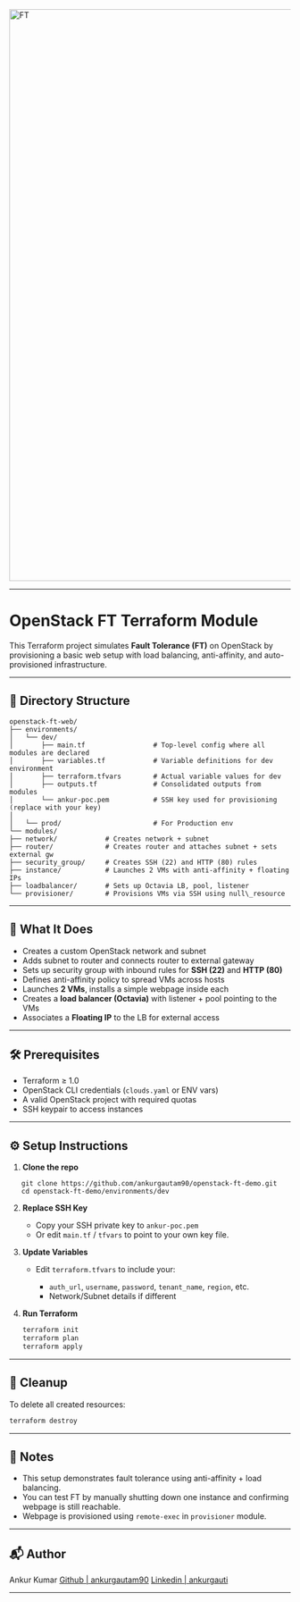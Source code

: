 <img width="1536" height="1024" alt="FT" src="https://github.com/user-attachments/assets/ce1f66ad-d0c7-438d-9a0c-8bfa5c43339b" />

---

# OpenStack FT Terraform Module

This Terraform project simulates **Fault Tolerance (FT)** on OpenStack by provisioning a basic web setup with load balancing, anti-affinity, and auto-provisioned infrastructure.

---

## 📁 Directory Structure

```
openstack-ft-web/
├── environments/
│   └── dev/
│       ├── main.tf                 # Top-level config where all modules are declared
│       ├── variables.tf            # Variable definitions for dev environment
│       ├── terraform.tfvars        # Actual variable values for dev
│       ├── outputs.tf              # Consolidated outputs from modules
│       └── ankur-poc.pem           # SSH key used for provisioning (replace with your key)
│
│   └── prod/                       # For Production env
└── modules/
├── network/            # Creates network + subnet
├── router/             # Creates router and attaches subnet + sets external gw
├── security_group/     # Creates SSH (22) and HTTP (80) rules
├── instance/           # Launches 2 VMs with anti-affinity + floating IPs
├── loadbalancer/       # Sets up Octavia LB, pool, listener
└── provisioner/        # Provisions VMs via SSH using null\_resource

````

---

## 🚀 What It Does

- Creates a custom OpenStack network and subnet  
- Adds subnet to router and connects router to external gateway  
- Sets up security group with inbound rules for **SSH (22)** and **HTTP (80)**
- Defines anti-affinity policy to spread VMs across hosts
- Launches **2 VMs**, installs a simple webpage inside each
- Creates a **load balancer (Octavia)** with listener + pool pointing to the VMs
- Associates a **Floating IP** to the LB for external access

---

## 🛠️ Prerequisites

- Terraform ≥ 1.0
- OpenStack CLI credentials (`clouds.yaml` or ENV vars)
- A valid OpenStack project with required quotas
- SSH keypair to access instances

---

## ⚙️ Setup Instructions

1. **Clone the repo**
```
   git clone https://github.com/ankurgautam90/openstack-ft-demo.git
   cd openstack-ft-demo/environments/dev
```

2. **Replace SSH Key**

   * Copy your SSH private key to `ankur-poc.pem`
   * Or edit `main.tf` / `tfvars` to point to your own key file.

3. **Update Variables**

   * Edit `terraform.tfvars` to include your:

     * `auth_url`, `username`, `password`, `tenant_name`, `region`, etc.
     * Network/Subnet details if different

4. **Run Terraform**

   ```bash
   terraform init
   terraform plan
   terraform apply
   ```

---

## 🧹 Cleanup

To delete all created resources:

```bash
terraform destroy
```

---

## 📝 Notes

* This setup demonstrates fault tolerance using anti-affinity + load balancing.
* You can test FT by manually shutting down one instance and confirming webpage is still reachable.
* Webpage is provisioned using `remote-exec` in `provisioner` module.

---

## 📬 Author

Ankur Kumar
[Github | ankurgautam90](https://github.com/ankurgautam90)
[Linkedin | ankurgauti](https://www.linkedin.com/in/ankurgauti)

---

